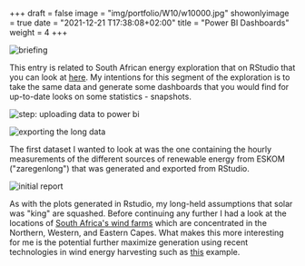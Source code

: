 +++
draft = false
image = "img/portfolio/W10/w10000.jpg"
showonlyimage = true
date = "2021-12-21 T17:38:08+02:00"
title = "Power BI Dashboards"
weight = 4
+++

![briefing][1]

This entry is related to South African energy exploration that on RStudio that you can look at [here](https://afrikaniz3d.netlify.app/portfolio/data-explorations-using-r-studio/). My intentions for this segment of the exploration is to take the same data and generate some dashboards that you would find for up-to-date looks on some statistics - snapshots.

![step: uploading data to power bi][2]

![exporting the long data][3]

The first dataset I wanted to look at was the one containing the hourly measurements of the different sources of renewable energy from ESKOM ("zaregenlong") that was generated and exported from RStudio.

![initial report][4]

As with the plots generated in Rstudio, my long-held assumptions that solar was "king" are squashed. Before continuing any further I had a look at the locations of [South Africa's wind farms](https://en.wikipedia.org/wiki/List_of_wind_farms_in_South_Africa) which are concentrated in the Northern, Western, and Eastern Capes. What makes this more interesting for me is the potential further maximize generation using recent technologies in wind energy harvesting such as [this](https://www.youtube.com/watch?v=VnSZ0MHIcvs) example. 




[1]: /img/portfolio/W10/w10001.jpg
[2]: /img/portfolio/W10/w10002.jpg
[3]: /img/portfolio/W10/w10003.jpg
[4]: /img/portfolio/W10/w10004.jpg
